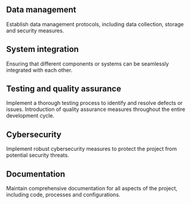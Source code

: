 ## Data management
Establish data management protocols, including data collection, storage and security measures.

## System integration
Ensuring that different components or systems can be seamlessly integrated with each other.

## Testing and quality assurance
Implement a thorough testing process to identify and resolve defects or issues.
Introduction of quality assurance measures throughout the entire development cycle.

## Cybersecurity
Implement robust cybersecurity measures to protect the project from potential security threats.

## Documentation
Maintain comprehensive documentation for all aspects of the project, including code, processes and configurations.

